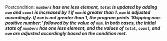Postcondition: ***`numbers` has one less element, `total` is updated by adding `num` and `count` is increased by 1 if `num` is greater than 1. `num` is adjusted accordingly. If `num` is not greater than 1, the program prints 'Skipping non-positive number:' followed by the value of `num`. In both cases, the initial state of `numbers` has one less element, and the values of `total`, `count`, and `num` are adjusted accordingly based on the condition met.***